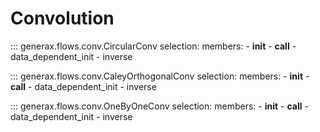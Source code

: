 # Convolution

::: generax.flows.conv.CircularConv
    selection:
        members:
            - __init__
            - __call__
            - data_dependent_init
            - inverse

::: generax.flows.conv.CaleyOrthogonalConv
    selection:
        members:
            - __init__
            - __call__
            - data_dependent_init
            - inverse

::: generax.flows.conv.OneByOneConv
    selection:
        members:
            - __init__
            - __call__
            - data_dependent_init
            - inverse